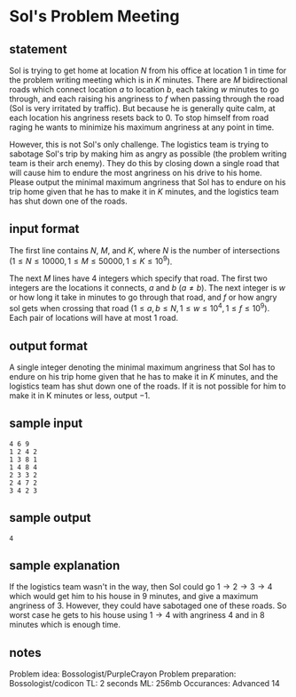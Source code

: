 # Sol's Problem Meeting

## statement

Sol is trying to get home at location $N$ from his office at location $1$ in time for the problem writing meeting which is in $K$ minutes. There are $M$ bidirectional roads which connect location $a$ to location $b$, each taking $w$ minutes to go through, and each raising his angriness to $f$ when passing through the road (Sol is very irritated by traffic). But because he is generally quite calm, at each location his angriness resets back to 0. To stop himself from road raging he wants to minimize his maximum angriness at any point in time.

However, this is not Sol's only challenge. The logistics team is trying to sabotage Sol's trip by making him as angry as possible (the problem writing team is their arch enemy). They do this by closing down a single road that will cause him to endure the most angriness on his drive to his home. Please output the minimal maximum angriness that Sol has to endure on his trip home given that he has to make it in $K$ minutes, and the logistics team has shut down one of the roads.

## input format

The first line contains $N$, $M$, and $K$, where $N$ is the number of intersections $(1 \leq N \leq 10000, 1 \leq M \leq 50000, 1 \leq K \leq 10^9)$.

The next $M$ lines have 4 integers which specify that road. The first two integers are the locations it connects, $a$ and $b$ $(a \neq b)$. The next integer is $w$ or how long it take in minutes to go through that road, and $f$ or how angry sol gets when crossing that road $(1 \leq a, b \leq N, 1 \leq w \leq 10^4, 1 \leq f \leq 10^9)$. Each pair of locations will have at most $1$ road.

## output format

A single integer denoting the minimal maximum angriness that Sol has to endure on his trip home given that he has to make it in $K$ minutes, and the logistics team has shut down one of the roads. If it is not possible for him to make it in K minutes or less, output $-1$.

## sample input
```
4 6 9
1 2 4 2 
1 3 8 1
1 4 8 4
2 3 3 2
2 4 7 2
3 4 2 3
```

## sample output
```
4
```

## sample explanation

If the logistics team wasn't in the way, then Sol could go $1 \rightarrow 2 \rightarrow 3 \rightarrow 4$ which would get him to his house in $9$ minutes, and give a maximum angriness of $3$. However, they could have sabotaged one of these roads. So worst case he gets to his house using $1 \rightarrow 4$ with angriness $4$ and in $8$ minutes which is enough time.

## notes
Problem idea: Bossologist/PurpleCrayon
Problem preparation: Bossologist/codicon
TL: 2 seconds
ML: 256mb
Occurances: Advanced 14
